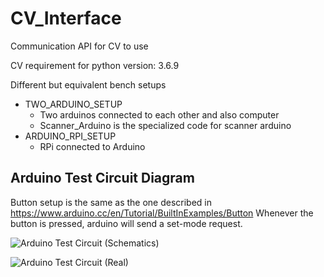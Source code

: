 # CV_Interface
Communication API for CV to use

CV requirement for python version: 3.6.9

Different but equivalent bench setups
- TWO_ARDUINO_SETUP
    - Two arduinos connected to each other and also computer
    - Scanner_Arduino is the specialized code for scanner arduino
- ARDUINO_RPI_SETUP
    - RPi connected to Arduino
## Arduino Test Circuit Diagram
Button setup is the same as the one described in https://www.arduino.cc/en/Tutorial/BuiltInExamples/Button
Whenever the button is pressed, arduino will send a set-mode request.

![Arduino Test Circuit (Schematics)](https://github.com/macrobomastercontrolteam/CV_Interface/blob/main/Arduino_Test_Circuit.png)

![Arduino Test Circuit (Real)](https://user-images.githubusercontent.com/57267209/212556064-896bd52c-37dd-4e50-95ff-976f00145a35.jpg)
